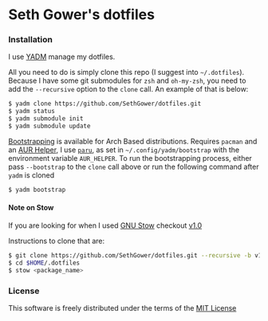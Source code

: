 # Seth Gower's dotfiles

### Installation

I use [YADM](https://yadm.io) manage my dotfiles.



All you need to do is simply clone this repo (I suggest into `~/.dotfiles`). Because I have some git submodules for
`zsh` and `oh-my-zsh`, you need to add the `--recursive` option to the `clone` call. An example of that is below:

```sh
$ yadm clone https://github.com/SethGower/dotfiles.git
$ yadm status
$ yadm submodule init
$ yadm submodule update
```

[Bootstrapping](https://yadm.io/docs/bootstrap) is available for Arch Based
distributions. Requires `pacman` and an [AUR Helper](https://wiki.archlinux.org/title/AUR_helpers), I use
[`paru`](https://aur.archlinux.org/packages/paru/), as set in `~/.config/yadm/bootstrap` with the environment variable
`AUR_HELPER`. To run the bootstrapping process, either pass `--bootstrap` to the `clone` call above or run the following
command after `yadm` is cloned
```sh
$ yadm bootstrap
```

#### Note on Stow
If you are looking for when I used [GNU Stow](https://www.gnu.org/software/stow/) checkout
[v1.0](https://github.com/SethGower/dotfiles/releases/tag/v1.0)

Instructions to clone that are:
```sh
$ git clone https://github.com/SethGower/dotfiles.git --recursive -b v1.0 $HOME/.dotfiles
$ cd $HOME/.dotfiles
$ stow <package_name>
```
### License

This software is freely distributed under the terms of the [MIT License](https://opensource.org/licenses/MIT)
